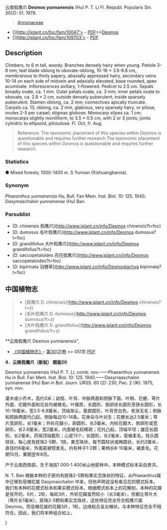 云南假鹰爪 **Desmos yunnanensis** (Hu) P. T. Li Fl. Reipubl. Popularis Sin. 30(2): 51. 1979.

> [Annonaceae](http://www.iplant.cn/info/Annonaceae?t=foc)
* [](http://iplant.cn/foc/fam/10047'> - [PDF](http://iplant.cn/foc/pdf/Annonaceae.pdf)>>[Desmos](http://www.iplant.cn/info/Desmos?t=foc)
* [](http://iplant.cn/foc/fam/109703'> - [PDF](http://www.iplant.cn/foc/pdf/Desmos.pdf)

## Description

Climbers, to 6 m tall, woody. Branches densely hairy when young. Petiole 3-8 mm; leaf blade oblong to obovate-oblong, 10-16 × 3.5-6.8 cm, membranous to thinly papery, abaxially appressed hairy, secondary veins 10-14 on each side of midvein and adaxially elevated, base rounded, apex acuminate. Inflorescences axillary, 1-flowered. Pedicel to 2.5 cm. Sepals broadly ovate, ca. 1 mm. Outer petals ovate, ca. 3 mm; inner petals ovate to obovate, ca. 2.8 × 2 cm, outside densely puberulent, inside sparsely puberulent. Stamen oblong, ca. 2 mm; connectives apically truncate. Carpels ca. 13, oblong, ca. 2 mm, glabrous, very sparsely hairy, or pilose; ovules 2-5 per carpel; stigmas globose. Monocarp stipes ca. 1 cm; monocarps slightly moniliform, to 3.5 × 0.5 cm, with 2 or 3 joints; joints cylindric to ellipsoid, pilosulose. Fl. Oct, fr. Aug.

> Reference: 
> The taxonomic placement of this species within *Desmos* is questionable and requires further research.The taxonomic placement of this species within *Desmos* is questionable and requires further research.

### Statistics
● Mixed forests; 1000-1400 m. S Yunnan (Xishuangbanna).

### Synonym
*Phaeanthus yunnanensis* Hu, Bull. Fan Mem. Inst. Biol. 10: 125. 1940; *Dasymaschalon yunnanense* (Hu) Ban.

### Parsublist

* [D.  chinensis  假鹰爪](http://www.iplant.cn/info/Desmos chinensis?t=foc)
* [D.  dumosus  毛叶假鹰爪](http://www.iplant.cn/info/Desmos dumosus?t=foc)
* [D.  grandifolius  大叶假鹰爪](http://www.iplant.cn/info/Desmos grandifolius?t=foc)
* [D.  saccopetaloides  亮花假鹰爪](http://www.iplant.cn/info/Desmos saccopetaloides?t=foc)
* [D.  bipinnata  羽穗草](http://www.iplant.cn/info/Desmostachya bipinnata?t=foc)

## 中国植物志

> * [假鹰爪  D.  chinensis](http://www.iplant.cn/info/Desmos chinensis?t=z)
> * [毛叶假鹰爪  D.  dumosus](http://www.iplant.cn/info/Desmos dumosus?t=z)
> * [大叶假鹰爪  D.  grandifolius](http://www.iplant.cn/info/Desmos grandifolius?t=z)

**云南假鹰爪 Desmos yunnanensis",

* [《中国植物志》](http://www.iplant.cn/frps)- [第30(2)卷](http://www.iplant.cn/frps/vol/30(2)) >> 051页 [PDF](http://www.iplant.cn/frps/pdf/30(2)/051.pdf)

**4．云南假鹰爪（新拟） 图版20**

Desmos yunnanensis (Hu) P. T. Li, comb. nov.——Phaeanthus yunnanensis Hu in Bull. Fan Mem. Inst. Biol. 10: 125. 1940.——Dasyrraaschalon yunnanense (Hu) Ban in Bot. Journ. URSS. 60 (2): 230, Рис. 2 (Ж). 1975, syn. nov.

灌木或小乔木，高约3米；幼枝、叶背、中脉两面和侧脉下面、叶柄、花梗、萼片外面、花瓣外面和花丝均被微毛。叶膜质，长圆形、倒卵状长圆形至狭长圆形，长10-16厘米，宽3.5-6.8厘米，顶端渐尖，基部圆形，叶背苍白色，老渐无毛；侧脉和网脉两面均凸起，侧脉每边10-14条。花单朵与叶对生；花梗长达2.5厘米；萼片宽卵形，长1毫米；外轮花瓣小，卵圆形，长3毫米，内轮花瓣大，倒卵形或宽卵形，长2.8厘米，宽2厘米，内面被毛较稀疏；花托凸起，顶端平坦；雄蕊长圆形，长2毫米，药隔顶端截形；心皮13个，长圆形，长2毫米，密被柔毛，柱头圆球状，每心皮有胚珠2-5颗，1排。果念珠状，每节圆柱状或椭圆状，长约2厘米，直径约6毫米，外面密被短柔毛，内有种子1-2颗；果柄长8-10毫米，被柔毛。花期10月，果期翌年8月。

产于云南西南部。生于海拔1 000-1 400米山地密林中。本种模式标本采自景洪。

N. T. Ban 根据本种的子房内有胚珠2-5颗和果实念珠状的特征，从Phaeanthus属中迁移到皂帽花属 Dasymaschalon 中来，但他声明说没有看见花的模式标本。我们有本种的花模式标本和果实模式标本。根据模式标本上的花解剖，本种的花瓣是张开的，6片，2轮，每轮3片，外轮花瓣虽然较小（长3毫米），但都比萼片大（萼片长1毫米），胚珠2-5颗和果实念珠状，这些特征完全符合假鹰爪属 Desmos。而皂帽花属的花瓣3片，1轮，边缘粘合呈尖帽状，与本种特征完全不相符合。因此，我们将本种组合如上。

}
